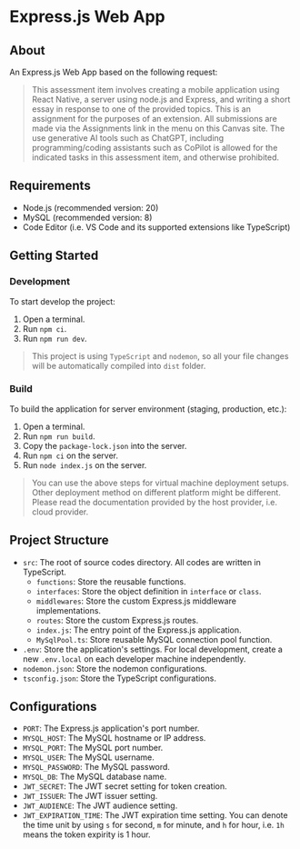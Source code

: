 # Express.js Web App

## About
An Express.js Web App based on the following request:

> This assessment item involves creating a mobile application using React Native, a server using node.js and Express, and writing a short essay in response to one of the provided topics.
This is an assignment for the purposes of an extension.
All submissions are made via the Assignments link in the menu on this Canvas site.
The use generative AI tools such as ChatGPT, including programming/coding assistants such as CoPilot is allowed for the indicated tasks in this assessment item, and otherwise prohibited.

## Requirements
* Node.js (recommended version: 20)
* MySQL (recommended version: 8)
* Code Editor (i.e. VS Code and its supported extensions like TypeScript)

## Getting Started
### Development
To start develop the project:
1. Open a terminal.
2. Run `npm ci`.
3. Run `npm run dev`.

> This project is using `TypeScript` and `nodemon`, so all your file changes will be automatically compiled into `dist` folder.

### Build
To build the application for server environment (staging, production, etc.):
1. Open a terminal.
2. Run `npm run build`.
3. Copy the `package-lock.json` into the server.
4. Run `npm ci` on the server.
5. Run `node index.js` on the server.

> You can use the above steps for virtual machine deployment setups. Other deployment method on different platform might be different. Please read the documentation provided by the host provider, i.e. cloud provider.

## Project Structure
* `src`: The root of source codes directory. All codes are written in TypeScript.
    * `functions`: Store the reusable functions.
    * `interfaces`: Store the object definition in `interface` or `class`.
    * `middlewares`: Store the custom Express.js middleware implementations.
    * `routes`: Store the custom Express.js routes.
    * `index.js`: The entry point of the Express.js application.
    * `MySqlPool.ts`: Store reusable MySQL connection pool function.
* `.env`: Store the application's settings. For local development, create a new `.env.local` on each developer machine independently.
* `nodemon.json`: Store the nodemon configurations.
* `tsconfig.json`: Store the TypeScript configurations.

## Configurations
* `PORT`: The Express.js application's port number.
* `MYSQL_HOST`: The MySQL hostname or IP address.
* `MYSQL_PORT`: The MySQL port number.
* `MYSQL_USER`: The MySQL username.
* `MYSQL_PASSWORD`: The MySQL password.
* `MYSQL_DB`: The MySQL database name.
* `JWT_SECRET`: The JWT secret setting for token creation.
* `JWT_ISSUER`: The JWT issuer setting.
* `JWT_AUDIENCE`: The JWT audience setting.
* `JWT_EXPIRATION_TIME`: The JWT expiration time setting. You can denote the time unit by using `s` for second, `m` for minute, and `h` for hour, i.e. `1h` means the token expirity is 1 hour.
